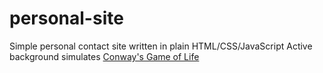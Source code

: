 # personal-site

Simple personal contact site written in plain HTML/CSS/JavaScript
Active background simulates [Conway's Game of Life](https://en.wikipedia.org/wiki/Conway%27s_Game_of_Life)
